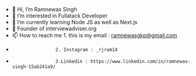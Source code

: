- 👋 Hi, I’m Ramnewas Singh
- 👀 I’m interested in Fullatack Developer
- 🌱 I’m currently learning Node JS as well as Next.js
- 💞️ Founder of interviewadviser.org
- 📫 How to reach me 1. this is my email : ramnewasgkp@gmail.com 
-                     2. Instagram : _rjram14
-                     3.Linkedin : https://www.linkedin.com/in/ramnewas-singh-15ab241a9/


